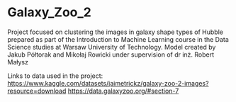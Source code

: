 # Galaxy_Zoo_2

Project focused on clustering the images in galaxy shape types of Hubble prepared as part of the Introduction to Machine Learning course in the Data Science studies at Warsaw University of Technology. Model created by Jakub Półtorak and Mikołaj Rowicki under supervision of dr inż. Robert Małysz

Links to data used in the project:
https://www.kaggle.com/datasets/jaimetrickz/galaxy-zoo-2-images?resource=download
https://data.galaxyzoo.org/#section-7
